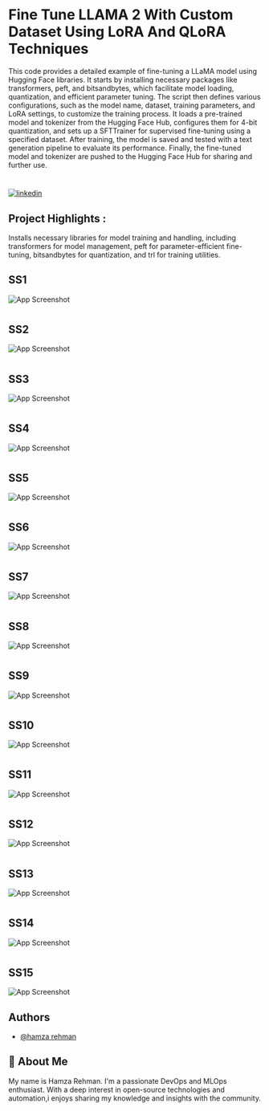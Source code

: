 
# Fine Tune LLAMA 2 With Custom Dataset Using LoRA And QLoRA Techniques


This code provides a detailed example of fine-tuning a LLaMA model using Hugging Face libraries. It starts by installing necessary packages like transformers, peft, and bitsandbytes, which facilitate model loading, quantization, and efficient parameter tuning. The script then defines various configurations, such as the model name, dataset, training parameters, and LoRA settings, to customize the training process. It loads a pre-trained model and tokenizer from the Hugging Face Hub, configures them for 4-bit quantization, and sets up a SFTTrainer for supervised fine-tuning using a specified dataset. After training, the model is saved and tested with a text generation pipeline to evaluate its performance. Finally, the fine-tuned model and tokenizer are pushed to the Hugging Face Hub for sharing and further use.








# 
[![linkedin](https://img.shields.io/badge/linkedin-0A66C2?style=for-the-badge&logo=linkedin&logoColor=white)](https://www.linkedin.com/in/hamzarehman4/)






## Project Highlights :

Installs necessary libraries for model training and handling, including transformers for model management, peft for parameter-efficient fine-tuning, bitsandbytes for quantization, and trl for training utilities.

## SS1
![App Screenshot](https://github.com/masterwithhamza/FineTune-LLAMA2-With-Custom-Dataset-Using-LoRA-Techniqus/blob/main/ScreenShorts/p1.png?raw=true)


# 
# 
## SS2
![App Screenshot](https://github.com/masterwithhamza/FineTune-LLAMA2-With-Custom-Dataset-Using-LoRA-Techniqus/blob/main/ScreenShorts/p2.png?raw=true)

# 
# 
## SS3
![App Screenshot](https://github.com/masterwithhamza/FineTune-LLAMA2-With-Custom-Dataset-Using-LoRA-Techniqus/blob/main/ScreenShorts/p3.png?raw=true)

# 
# 
## SS4
![App Screenshot](https://github.com/masterwithhamza/FineTune-LLAMA2-With-Custom-Dataset-Using-LoRA-Techniqus/blob/main/ScreenShorts/p4.png?raw=true)


# 
# 
## SS5
![App Screenshot](https://github.com/masterwithhamza/FineTune-LLAMA2-With-Custom-Dataset-Using-LoRA-Techniqus/blob/main/ScreenShorts/p5.png?raw=true)


# 
# 
## SS6
![App Screenshot](https://github.com/masterwithhamza/FineTune-LLAMA2-With-Custom-Dataset-Using-LoRA-Techniqus/blob/main/ScreenShorts/p6.png?raw=true)

# 
# 
## SS7
![App Screenshot](https://github.com/masterwithhamza/FineTune-LLAMA2-With-Custom-Dataset-Using-LoRA-Techniqus/blob/main/ScreenShorts/p7.png?raw=true)

# 
# 
## SS8
![App Screenshot](https://github.com/masterwithhamza/FineTune-LLAMA2-With-Custom-Dataset-Using-LoRA-Techniqus/blob/main/ScreenShorts/p8.png?raw=true)


# 
# 
## SS9
![App Screenshot](https://github.com/masterwithhamza/FineTune-LLAMA2-With-Custom-Dataset-Using-LoRA-Techniqus/blob/main/ScreenShorts/p9.png?raw=true)

# 
# 
## SS10
![App Screenshot](https://github.com/masterwithhamza/FineTune-LLAMA2-With-Custom-Dataset-Using-LoRA-Techniqus/blob/main/ScreenShorts/p10.png?raw=true)

# 
# 
## SS11
![App Screenshot](https://github.com/masterwithhamza/FineTune-LLAMA2-With-Custom-Dataset-Using-LoRA-Techniqus/blob/main/ScreenShorts/p11.png?raw=true)

# 
# 
## SS12
![App Screenshot](https://github.com/masterwithhamza/FineTune-LLAMA2-With-Custom-Dataset-Using-LoRA-Techniqus/blob/main/ScreenShorts/p12.png?raw=true)
# 
# 
## SS13
![App Screenshot](https://github.com/masterwithhamza/FineTune-LLAMA2-With-Custom-Dataset-Using-LoRA-Techniqus/blob/main/ScreenShorts/p13.png?raw=true)
# 
# 
## SS14
![App Screenshot](https://github.com/masterwithhamza/FineTune-LLAMA2-With-Custom-Dataset-Using-LoRA-Techniqus/blob/main/ScreenShorts/p14.png?raw=true)
# 
# 
## SS15
![App Screenshot](https://github.com/masterwithhamza/FineTune-LLAMA2-With-Custom-Dataset-Using-LoRA-Techniqus/blob/main/ScreenShorts/p15.png?raw=true)

## Authors

- [@hamza rehman](https://www.linkedin.com/in/hamzarehman4/)


## 🚀 About Me
My name is Hamza Rehman. I'm a passionate DevOps and MLOps enthusiast. With a deep interest in open-source technologies and automation,i enjoys sharing my knowledge and insights with the community.

